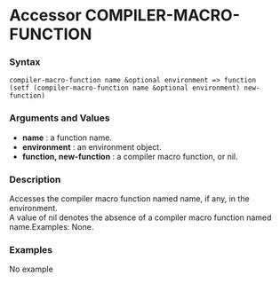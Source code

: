 <!-- Generated on 05/10/2020 by https://github.com/anto2oo/clhs-evolved -->

# Accessor COMPILER-MACRO-FUNCTION

### Syntax
`compiler-macro-function name &optional environment => function`  
`(setf (compiler-macro-function name &optional environment) new-function)`  


### Arguments and Values
- **name** : a function name.   
- **environment** : an environment object.   
- **function, new-function** : a compiler macro function, or nil.   


### Description
Accesses the compiler macro function named name, if any, in the environment.  
A value of nil denotes the absence of a compiler macro function named name.Examples: None.



### Examples
No example  
